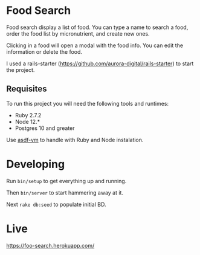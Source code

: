 # Food Search

Food search display a list of food. You can type a name to search a food, order the food list by micronutrient, and create new ones.

Clicking in a food will open a modal with the food info. You can edit the information or delete the food.

I used a rails-starter (https://github.com/aurora-digital/rails-starter) to start the project.

## Requisites

To run this project you will need the following tools and runtimes:

- Ruby 2.7.2
- Node 12.\*
- Postgres 10 and greater

Use [asdf-vm](https://github.com/asdf-vm/asdf) to handle with Ruby and Node instalation.

# Developing

Run `bin/setup` to get everything up and running.

Then `bin/server` to start hammering away at it.

Next `rake db:seed` to populate initial BD.

# Live

https://foo-search.herokuapp.com/
